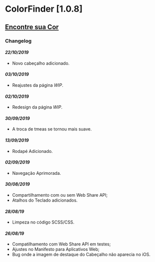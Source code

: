 # ColorFinder [1.0.8]
## [Encontre sua Cor](https://colorfinder.netlify.com)

### Changelog
#### *22/10/2019*
- Novo cabeçalho adicionado.
#### *03/10/2019*
- Reajustes da página *WIP*.
#### *02/10/2019*
- Redesign da página *WIP*.
#### *30/09/2019*
- A troca de tmeas se tornou mais suave.
#### *13/09/2019*
- Rodapé Adicionado.
#### *02/09/2019*
- Navegação Aprimorada.
#### *30/08/2019*
- Compartilhamento com ou sem Web Share API;
- Atalhos do Teclado adicionados.
#### *28/08/19*
- Limpeza no código SCSS/CSS.

#### *26/08/19*
- Compatilhamento com Web Share API em testes;
- Ajustes no Manifesto para Aplicativos Web;
- Bug onde a imagem de destaque do Cabeçalho não aparecia no iOS.